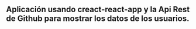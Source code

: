 
## Aplicación usando creact-react-app y la Api Rest de Github para mostrar los datos de los usuarios.
